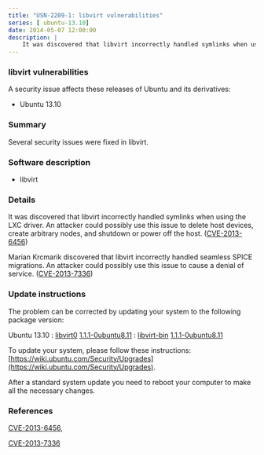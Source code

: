 ```yaml
---
title: "USN-2209-1: libvirt vulnerabilities"
series: [ ubuntu-13.10]
date: 2014-05-07 12:00:00
description: |
    It was discovered that libvirt incorrectly handled symlinks when using the LXC driver. An attacker could possibly use this issue to delete host devices, create arbitrary nodes, and shutdown or power off the host. ([CVE-2013-6456](http://people.ubuntu.com/~ubuntu-security/cve/CVE-2013-6456))
--- 
```

 
 


### libvirt vulnerabilities

A security issue affects these releases of Ubuntu and its derivatives:

* Ubuntu 13.10

### Summary

Several security issues were fixed in libvirt. 

### Software description

* libvirt 

### Details

It was discovered that libvirt incorrectly handled symlinks when using the LXC driver. An attacker could possibly use this issue to delete host devices, create arbitrary nodes, and shutdown or power off the host. ([CVE-2013-6456](http://people.ubuntu.com/~ubuntu-security/cve/CVE-2013-6456))

Marian Krcmarik discovered that libvirt incorrectly handled seamless SPICE migrations. An attacker could possibly use this issue to cause a denial of service. ([CVE-2013-7336](http://people.ubuntu.com/~ubuntu-security/cve/CVE-2013-7336)) 

### Update instructions

The problem can be corrected by updating your system to the following package version:

Ubuntu 13.10
 : [libvirt0](https://launchpad.net/ubuntu/+source/libvirt) <span> [1.1.1-0ubuntu8.11](https://launchpad.net/ubuntu/+source/libvirt/1.1.1-0ubuntu8.11) </span> 
 : [libvirt-bin](https://launchpad.net/ubuntu/+source/libvirt) <span> [1.1.1-0ubuntu8.11](https://launchpad.net/ubuntu/+source/libvirt/1.1.1-0ubuntu8.11) </span> 

To update your system, please follow these instructions: [https://wiki.ubuntu.com/Security/Upgrades](https://wiki.ubuntu.com/Security/Upgrades).

After a standard system update you need to reboot your computer to make all the necessary changes. 

### References

 
 [CVE-2013-6456](http://people.ubuntu.com/~ubuntu-security/cve/CVE-2013-6456), 

 [CVE-2013-7336](http://people.ubuntu.com/~ubuntu-security/cve/CVE-2013-7336)
 

